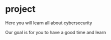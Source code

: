 # project
Here you will learn all about cybersecurity
 
Our goal is for you to have a good time and learn
